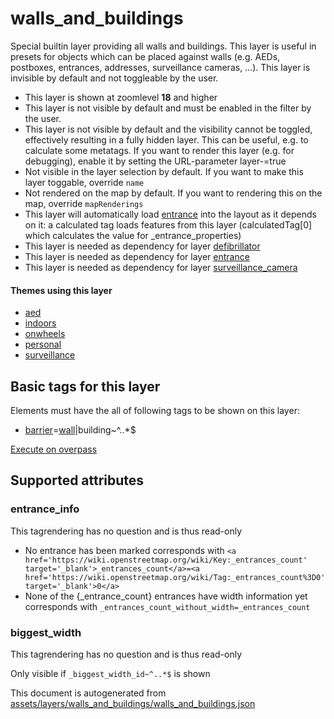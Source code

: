 

 walls_and_buildings 
=====================





Special builtin layer providing all walls and buildings. This layer is useful in presets for objects which can be placed against walls (e.g. AEDs, postboxes, entrances, addresses, surveillance cameras, …). This layer is invisible by default and not toggleable by the user.






  - This layer is shown at zoomlevel **18** and higher
  - This layer is not visible by default and must be enabled in the filter by the user. 
  - This layer is not visible by default and the visibility cannot be toggled, effectively resulting in a fully hidden layer. This can be useful, e.g. to calculate some metatags. If you want to render this layer (e.g. for debugging), enable it by setting the URL-parameter layer-<id>=true
  - Not visible in the layer selection by default. If you want to make this layer toggable, override `name`
  - Not rendered on the map by default. If you want to rendering this on the map, override `mapRenderings`
  - This layer will automatically load  [entrance](./entrance.md)  into the layout as it depends on it:  a calculated tag loads features from this layer (calculatedTag[0] which calculates the value for _entrance_properties)
  - This layer is needed as dependency for layer [defibrillator](#defibrillator)
  - This layer is needed as dependency for layer [entrance](#entrance)
  - This layer is needed as dependency for layer [surveillance_camera](#surveillance_camera)




#### Themes using this layer 





  - [aed](https://mapcomplete.osm.be/aed)
  - [indoors](https://mapcomplete.osm.be/indoors)
  - [onwheels](https://mapcomplete.osm.be/onwheels)
  - [personal](https://mapcomplete.osm.be/personal)
  - [surveillance](https://mapcomplete.osm.be/surveillance)




 Basic tags for this layer 
---------------------------



Elements must have the all of following tags to be shown on this layer:



  - <a href='https://wiki.openstreetmap.org/wiki/Key:barrier' target='_blank'>barrier</a>=<a href='https://wiki.openstreetmap.org/wiki/Tag:barrier%3Dwall' target='_blank'>wall</a>|building~^..*$


[Execute on overpass](http://overpass-turbo.eu/?Q=%5Bout%3Ajson%5D%5Btimeout%3A90%5D%3B(%20%20%20%20nwr%5B%22barrier%22%3D%22wall%22%5D(%7B%7Bbbox%7D%7D)%3B%0A%20%20%20%20nwr%5B%22building%22%5D(%7B%7Bbbox%7D%7D)%3B%0A)%3Bout%20body%3B%3E%3Bout%20skel%20qt%3B)



 Supported attributes 
----------------------





### entrance_info 



This tagrendering has no question and is thus read-only





  - No entrance has been marked  corresponds with  `<a href='https://wiki.openstreetmap.org/wiki/Key:_entrances_count' target='_blank'>_entrances_count</a>=<a href='https://wiki.openstreetmap.org/wiki/Tag:_entrances_count%3D0' target='_blank'>0</a>`
  - None of the {_entrance_count} entrances have width information yet  corresponds with  `_entrances_count_without_width=_entrances_count`




### biggest_width 



This tagrendering has no question and is thus read-only



Only visible if  `_biggest_width_id~^..*$`  is shown 

This document is autogenerated from [assets/layers/walls_and_buildings/walls_and_buildings.json](https://github.com/pietervdvn/MapComplete/blob/develop/assets/layers/walls_and_buildings/walls_and_buildings.json)